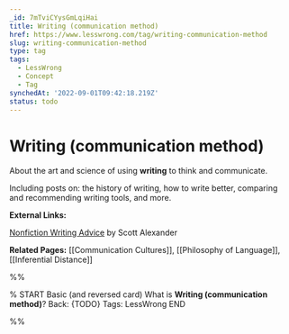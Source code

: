 ```yaml
---
_id: 7mTviCYysGmLqiHai
title: Writing (communication method)
href: https://www.lesswrong.com/tag/writing-communication-method
slug: writing-communication-method
type: tag
tags:
  - LessWrong
  - Concept
  - Tag
synchedAt: '2022-09-01T09:42:18.219Z'
status: todo
---
```


# Writing (communication method)

About the art and science of using **writing** to think and communicate.

Including posts on: the history of writing, how to write better, comparing and recommending writing tools, and more. 

**External Links:**

[Nonfiction Writing Advice](https://slatestarcodex.com/2016/02/20/writing-advice/) by Scott Alexander

**Related Pages:** [[Communication Cultures]], [[Philosophy of Language]], [[Inferential Distance]]


%%

% START
Basic (and reversed card)
What is **Writing (communication method)**?
Back: {TODO}
Tags: LessWrong
END

%%
	
